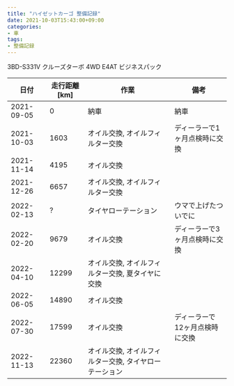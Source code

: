 ```yaml
---
title: "ハイゼットカーゴ 整備記録"
date: 2021-10-03T15:43:00+09:00
categories:
- 車
tags:
- 整備記録
---
```


3BD-S331V クルーズターボ 4WD E4AT ビジネスパック

| 日付       | 走行距離[km] | 作業                                                   | 備考                           |
|------------|--------------|--------------------------------------------------------|--------------------------------|
| 2021-09-05 | 0            | 納車                                                   | 納車                           |
| 2021-10-03 | 1603         | オイル交換, オイルフィルター交換                       | ディーラーで1ヶ月点検時に交換  |
| 2021-11-14 | 4195         | オイル交換                                             |                                |
| 2021-12-26 | 6657         | オイル交換, オイルフィルター交換                       |                                |
| 2022-02-13 | ?            | タイヤローテーション                                   | ウマで上げたついでに           |
| 2022-02-20 | 9679         | オイル交換                                             | ディーラーで3ヶ月点検時に交換  |
| 2022-04-10 | 12299        | オイル交換, オイルフィルター交換, 夏タイヤに交換        |                                |
| 2022-06-05 | 14890        | オイル交換                                             |                                |
| 2022-07-30 | 17599        | オイル交換                                             | ディーラーで12ヶ月点検時に交換 |
| 2022-11-13 | 22360        | オイル交換, オイルフィルター交換, タイヤローテーション |                                |

<!--more-->

<!--
オイル交換に 必要な物
たまに忘れるので

* オイル (消耗品)
* オイル処理箱 (消耗品)
* オイルフィルター (フィルター交換の場合, 消耗品)
* ウエス (消耗品)
* パーツクリーナー (消耗品)
* ドレンパッキン (消耗品)
* 手袋 (消耗品)
* ゴミ袋 (消耗品)
* 新聞紙
* メガネレンチ
* オイルジョッキ
* オイルフィルターレンチ (フィルター交換の場合)
* ラチェットハンドル (フィルター交換の場合)
* スロープ (タイヤローテーションしない場合)
* ウマ (タイヤローテーションもする場合)
* 低床ジャッキ (タイヤローテーションもする場合)
* トルクレンチ (タイヤローテーションもする場合)

* 車をリフトアップしたときついでに車体下のゴム部品とFFヒーターも点検
* ハイゼットカーゴのドレンボルトの頭は14mm
* ドレンボルトを外す前にフィラーキャップを開ける
* ドレンパッキンはトヨタ用のやつも使える
* オイルフィルターのパッキンにはしっかりとオイルを塗る
* ドレンボルトをしめる時は指でしまらなくなった後1/8回転とちょっとくらい
* オイルを入れおわったらエンジンを動かした後ゲージをチェックしなおす
* 作業後トリップメータとナビの通知機能をリセット
* 翌日にオイルが漏れていないか確認
* オイルをこぼしたら猫砂で吸いとる
* コンクリートについたオイルの染みは 溶剤 + 猫砂で吸いとり、食器用洗剤で洗う。時間がたてば残った染みも目立たなくなる
* 20,000km/年以上でシビアコンディション, 今は19510km/年

-->

